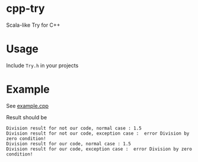 # cpp-try
Scala-like Try for C++

# Usage
Include `Try.h` in your projects

# Example
See [example.cpp](example.cpp)

Result should be
```
Division result for not our code, normal case : 1.5
Division result for not our code, exception case :  error Division by zero condition!
Division result for our code, normal case : 1.5
Division result for our code, exception case :  error Division by zero condition!
```